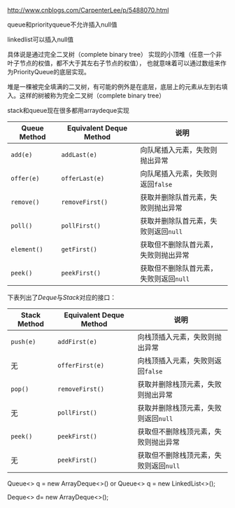 http://www.cnblogs.com/CarpenterLee/p/5488070.html

queue和priorityqueue不允许插入null值

linkedlist可以插入null值

具体说是通过完全二叉树（complete binary tree）
实现的小顶堆（任意一个非叶子节点的权值，都不大于其左右子节点的权值），
也就意味着可以通过数组来作为PriorityQueue的底层实现。

堆是一棵被完全填满的二叉树，有可能的例外是在底层，底层上的元素从左到右填入。这样的树被称为完全二叉树（complete binary tree）

stack和queue现在很多都用arraydeque实现

| Queue Method | Equivalent Deque Method | 说明 |
|--------|--------|--------|
| `add(e)` | `addLast(e)` | 向队尾插入元素，失败则抛出异常 |
| `offer(e)` | `offerLast(e)` | 向队尾插入元素，失败则返回`false` |
| `remove()` | `removeFirst()` | 获取并删除队首元素，失败则抛出异常 |
| `poll()` | `pollFirst()` | 获取并删除队首元素，失败则返回`null` |
| `element()` | `getFirst()` | 获取但不删除队首元素，失败则抛出异常 |
| `peek()` | `peekFirst()` | 获取但不删除队首元素，失败则返回`null` |

下表列出了*Deque*与*Stack*对应的接口：

| Stack Method | Equivalent Deque Method | 说明 |
|--------|--------|--------|
| `push(e)` | `addFirst(e)` | 向栈顶插入元素，失败则抛出异常 |
| 无 | `offerFirst(e)` | 向栈顶插入元素，失败则返回`false` |
| `pop()` | `removeFirst()` | 获取并删除栈顶元素，失败则抛出异常 |
| 无 | `pollFirst()` | 获取并删除栈顶元素，失败则返回`null` |
| `peek()` | `peekFirst()` | 获取但不删除栈顶元素，失败则抛出异常 |
| 无 | `peekFirst()` | 获取但不删除栈顶元素，失败则返回`null` |

Queue<> q = new ArrayDeque<>() or Queue<> q = new LinkedList<>();

Deque<>  d= new ArrayDeque<>();
